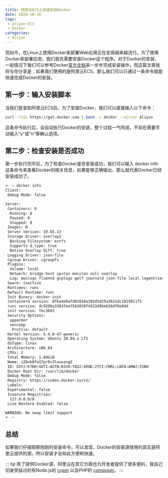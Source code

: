 ```yaml
---
title: 阿里云ECS上快速安装Docker
date: 2020-10-10
tags:
 - Aliyun-ECS
 - Docker
categories: 
 - Aliyun
---
```


现如今，在Linux上使用Docker来部署Web应用正在变得越来越流行。为了使用Docker来部署应用，我们首先需要安装Docker这个程序。对于Docker的安装，一般情况下我们可以参考Docker[官方文档](https://docs.docker.com/engine/install/)来一步步完成安装操作，而这篇文章我将与你分享是：如果我们使用的是阿里云ECS，那么我们可以只通过一条命令就能快速完成Docker的安装。

<!-- more -->

## 第一步：输入安装脚本

当我们登录到阿里云ECS后，为了安装Docker，我们可以直接输入以下命令：

```sh
curl -fsSL https://get.docker.com | bash -s docker --mirror Aliyun
```

这条命令执行后，会自动执行Docker的安装，整个过程一气呵成，不存在需要手动输入”y”或”n”等确认选项。


## 第二步：检查安装是否成功

第一步执行完毕后，为了检查Docker是否安装成功，我们可以输入 docker info 这条命令来查看Docker的相关信息，如果能够正确输出，那么就代表Docker已经安装成功了。

```sh
➜  ~ docker info
Client:
 Debug Mode: false

Server:
 Containers: 0
  Running: 0
  Paused: 0
  Stopped: 0
 Images: 0
 Server Version: 19.03.13
 Storage Driver: overlay2
  Backing Filesystem: extfs
  Supports d_type: true
  Native Overlay Diff: true
 Logging Driver: json-file
 Cgroup Driver: cgroupfs
 Plugins:
  Volume: local
  Network: bridge host ipvlan macvlan null overlay
  Log: awslogs fluentd gcplogs gelf journald json-file local logentries splunk syslog
 Swarm: inactive
 Runtimes: runc
 Default Runtime: runc
 Init Binary: docker-init
 containerd version: 8fba4e9a7d01810a393d5d25a3621dc101981175
 runc version: dc9208a3303feef5b3839f4323d9beb36df0a9dd
 init version: fec3683
 Security Options:
  apparmor
  seccomp
   Profile: default
 Kernel Version: 5.4.0-47-generic
 Operating System: Ubuntu 20.04.1 LTS
 OSType: linux
 Architecture: x86_64
 CPUs: 2
 Total Memory: 1.84GiB
 Name: iZ8vb8fa17pr9s3louozngZ
 ID: G5YJ:K7DH:GKTI:ASTN:R2VO:TQ22:XROK:2TCI:CNRL:LNFA:AMWJ:5SBH
 Docker Root Dir: /var/lib/docker
 Debug Mode: false
 Registry: https://index.docker.io/v1/
 Labels:
 Experimental: false
 Insecure Registries:
  127.0.0.0/8
 Live Restore Enabled: false

WARNING: No swap limit support
➜  ~
```

## 总结

如果我们仔细观察刚刚的安装命令，可以发现，Docker的安装源使用的其实是阿里云提供的源，所以安装才会如此方便和快速。


::: tip
除了提供Docker源，阿里云在其它方面也为开发者提供了很多便利，我自己切身受益过的有Node.js的 [cnpm](https://developer.aliyun.com/mirror/NPM) 以及PHP的 [composer](https://developer.aliyun.com/composer)。
:::
